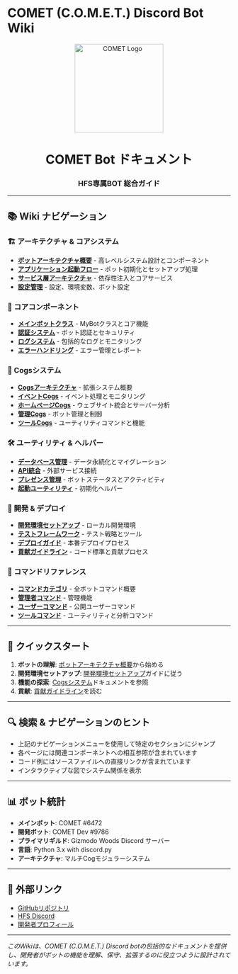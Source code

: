 # COMET (C.O.M.E.T.) Discord Bot Wiki

<div align="center">
    <img src="https://images.frwi.net/data/images/f573f557-1cd7-4f4e-b21b-22aa6f911634.png" alt="COMET Logo" width="200" height="200">
    <h1>COMET Bot ドキュメント</h1>
    <h3> HFS専属BOT 総合ガイド</h3>
</div>

---

## 📚 Wiki ナビゲーション

### 🏗️ アーキテクチャ & コアシステム
- [**ボットアーキテクチャ概要**](01-architecture/01-bot-architecture-overview.md) - 高レベルシステム設計とコンポーネント
- [**アプリケーション起動フロー**](01-architecture/02-application-startup-flow.md) - ボット初期化とセットアップ処理
- [**サービス層アーキテクチャ**](01-architecture/03-service-layer-architecture.md) - 依存性注入とコアサービス
- [**設定管理**](01-architecture/04-configuration-management.md) - 設定、環境変数、ボット設定

### 🔧 コアコンポーネント
- [**メインボットクラス**](02-core/01-main-bot-class.md) - MyBotクラスとコア機能
- [**認証システム**](02-core/02-authentication-system.md) - ボット認証とセキュリティ
- [**ログシステム**](02-core/03-logging-system.md) - 包括的なログとモニタリング
- [**エラーハンドリング**](02-core/04-error-handling.md) - エラー管理とレポート

### 🎯 Cogsシステム
- [**Cogsアーキテクチャ**](03-cogs/01-cogs-architecture.md) - 拡張システム概要
- [**イベントCogs**](03-cogs/02-events-cogs.md) - イベント処理とモニタリング
- [**ホームページCogs**](03-cogs/03-homepage-cogs.md) - ウェブサイト統合とサーバー分析
- [**管理Cogs**](03-cogs/04-management-cogs.md) - ボット管理と制御
- [**ツールCogs**](03-cogs/05-tool-cogs.md) - ユーティリティコマンドと機能

### 🛠️ ユーティリティ & ヘルパー
- [**データベース管理**](04-utilities/01-database-management.md) - データ永続化とマイグレーション
- [**API統合**](04-utilities/02-api-integration.md) - 外部サービス接続
- [**プレゼンス管理**](04-utilities/03-presence-management.md) - ボットステータスとアクティビティ
- [**起動ユーティリティ**](04-utilities/04-startup-utilities.md) - 初期化ヘルパー

### 🚀 開発 & デプロイ
- [**開発環境セットアップ**](05-development/01-development-setup.md) - ローカル開発環境
- [**テストフレームワーク**](05-development/02-testing-framework.md) - テスト戦略とツール
- [**デプロイガイド**](05-development/03-deployment-guide.md) - 本番デプロイプロセス
- [**貢献ガイドライン**](05-development/04-contributing-guidelines.md) - コード標準と貢献プロセス

### 📖 コマンドリファレンス
- [**コマンドカテゴリ**](06-commands/01-command-categories.md) - 全ボットコマンド概要
- [**管理者コマンド**](06-commands/02-admin-commands.md) - 管理機能
- [**ユーザーコマンド**](06-commands/03-user-commands.md) - 公開ユーザーコマンド
- [**ツールコマンド**](06-commands/04-tool-commands.md) - ユーティリティと分析コマンド

---

## 🎯 クイックスタート

1. **ボットの理解**: [ボットアーキテクチャ概要](01-architecture/01-bot-architecture-overview.md)から始める
2. **開発環境セットアップ**: [開発環境セットアップ](05-development/01-development-setup.md)ガイドに従う
3. **機能の探索**: [Cogsシステム](03-cogs/01-cogs-architecture.md)ドキュメントを参照
4. **貢献**: [貢献ガイドライン](05-development/04-contributing-guidelines.md)を読む

---

## 🔍 検索 & ナビゲーションのヒント

- 上記のナビゲーションメニューを使用して特定のセクションにジャンプ
- 各ページには関連コンポーネントへの相互参照が含まれています
- コード例にはソースファイルへの直接リンクが含まれています
- インタラクティブな図でシステム関係を表示

---

## 📊 ボット統計

- **メインボット**: COMET #6472
- **開発ボット**: COMET Dev #9786
- **プライマリギルド**: Gizmodo Woods Discord サーバー
- **言語**: Python 3.x with discord.py
- **アーキテクチャ**: マルチCogモジュラーシステム

---

## 🔗 外部リンク

- [GitHubリポジトリ](https://github.com/HolofanServer/comet)
- [HFS Discord](https://discord.gg/hfs)
- [開発者プロフィール](https://github.com/HolofanServer)

---

*このWikiは、COMET (C.O.M.E.T.) Discord botの包括的なドキュメントを提供し、開発者がボットの機能を理解、保守、拡張するのに役立つように設計されています。*
